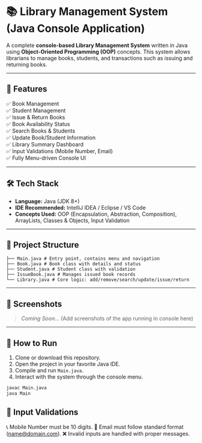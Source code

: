 # 📚 Library Management System (Java Console Application)

A complete **console-based Library Management System** written in Java using **Object-Oriented Programming (OOP)** concepts. This system allows librarians to manage books, students, and transactions such as issuing and returning books.

---

## 🚀 Features

✅ Book Management  
✅ Student Management  
✅ Issue & Return Books  
✅ Book Availability Status  
✅ Search Books & Students  
✅ Update Book/Student Information  
✅ Library Summary Dashboard  
✅ Input Validations (Mobile Number, Email)  
✅ Fully Menu-driven Console UI  

---

## 🛠️ Tech Stack

- **Language:** Java (JDK 8+)
- **IDE Recommended:** IntelliJ IDEA / Eclipse / VS Code
- **Concepts Used:** OOP (Encapsulation, Abstraction, Composition), ArrayLists, Classes & Objects, Input Validation

---

## 📂 Project Structure

```
├── Main.java # Entry point, contains menu and navigation
├── Book.java # Book class with details and status
├── Student.java # Student class with validation
├── IssueBook.java # Manages issued book records
└── Library.java # Core logic: add/remove/search/update/issue/return
```


---

## 📸 Screenshots

> _Coming Soon..._ (Add screenshots of the app running in console here)

---

## 🧪 How to Run

1. Clone or download this repository.
2. Open the project in your favorite Java IDE.
3. Compile and run `Main.java`.
4. Interact with the system through the console menu.

```bash
javac Main.java
java Main
```


## 🔐 Input Validations
📞 Mobile Number must be 10 digits.
📧 Email must follow standard format (name@domain.com).
❌ Invalid inputs are handled with proper messages.
